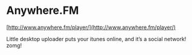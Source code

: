 <!--
id: 35934027
link: http://tumblr.atmos.org/post/35934027/anywhere-fm
slug: anywhere-fm
date: Sat May 24 2008 14:40:05 GMT-0700 (PDT)
publish: 2008-05-024
tags: 
title: Anywhere.FM
-->


Anywhere.FM
===========

[http://www.anywhere.fm/player/](http://www.anywhere.fm/player/)

Little desktop uploader puts your itunes online, and it’s a social
network! zomg!

